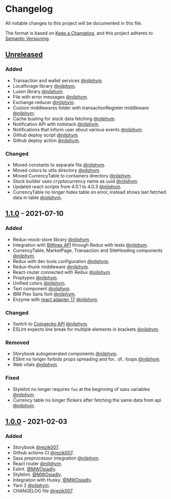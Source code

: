 # Changelog

All notable changes to this project will be documented in this file.

The format is based on [Keep a Changelog](https://keepachangelog.com/en/1.0.0/),
and this project adheres to [Semantic Versioning](https://semver.org/spec/v2.0.0.html).

## [Unreleased]

### Added

- Transaction and wallet services [@nilphym](https://github.com/nilphym).
- Localforage library [@nilphym](https://github.com/nilphym).
- Luxon library [@nilphym](https://github.com/nilphym).
- File with error messages [@nilphym](https://github.com/nilphym).
- Exchange reducer [@nilphym](https://github.com/nilphym).
- Custom middlewares folder with transactionRegister middleware [@nilphym](https://github.com/nilphym).
- Cache busting for stock data fetching [@nilphym](https://github.com/nilphym).
- Notification API with notistack [@nilphym](https://github.com/nilphym).
- Notifications that inform user about various events [@nilphym](https://github.com/nilphym).
- Github deploy script [@nilphym](https://github.com/nilphym).
- Github deploy action [@nilphym](https://github.com/nilphym).

### Changed

- Moved constants to separate file [@nilphym](https://github.com/nilphym).
- Moved colors to utils directory [@nilphym](https://github.com/nilphym).
- Moved CurrencyTable to containers directory [@nilphym](https://github.com/nilphym).
- Stock builder uses cryptocurrency name as uuid [@nilphym](https://github.com/nilphym).
- Updated react-scripts from 4.0.1 to 4.0.3 [@nilphym](https://github.com/nilphym).
- CurrencyTable no longer hides table on error, instead shows last fetched data in table [@nilphym](https://github.com/nilphym).

## [1.1.0] - 2021-07-10

### Added

- Redux-mock-store library [@nilphym](https://github.com/nilphym).
- Integration with [Bitfinex API](https://docs.bitfinex.com/) through Redux with tests [@nilphym](https://github.com/nilphym).
- CurrencyTable, MarketPage, Transaction and SiteHeading components [@nilphym](https://github.com/nilphym).
- Redux with dev tools configuration [@nilphym](https://github.com/nilphym).
- Redux-thunk middleware [@nilphym](https://github.com/nilphym).
- React-router connected with Redux [@nilphym](https://github.com/nilphym).
- Proptypes [@nilphym](https://github.com/nilphym).
- Unified colors [@nilphym](https://github.com/nilphym).
- Text component [@nilphym](https://github.com/nilphym).
- IBM Plex Sans font [@nilphym](https://github.com/nilphym).
- Enzyme with [react adapter 17](https://github.com/enzymejs/enzyme/issues/2429) [@nilphym](https://github.com/nilphym).

### Changed

- Switch to [Coingecko API](https://www.coingecko.com/en/api) [@nilphym](https://github.com/nilphym).
- ESLint expects line break for multiple elements in brackets [@nilphym](https://github.com/nilphym).

### Removed

- Storybook autogenerated components [@nilphym](https://github.com/nilphym).
- ESlint no longer forbids props spreading and for.. of.. loops [@nilphym](https://github.com/nilphym).
- Web vitals [@nilphym](https://github.com/nilphym).

### Fixed

- Stylelint no longer requires `foo` at the beginning of sass variables [@nilphym](https://github.com/nilphym).
- Currency table no longer flickers after fetching the same data from api [@nilphym](https://github.com/nilphym).

## [1.0.0] - 2021-02-03

### Added

- Storybook [@rezik007](https://github.com/rezik007).
- Github actions CI [@rezik007](https://github.com/rezik007).
- Sass preprocessor integration [@nilphym](https://github.com/nilphym).
- React router [@nilphym](https://github.com/nilphym).
- Eslint. [@MWOsiadly](https://github.com/MWOsiadly).
- Stylelint. [@MWOsiadly](https://github.com/MWOsiadly).
- Integration with Husky. [@MWOsiadly](https://github.com/MWOsiadly).
- Yarn 2 [@nilphym](https://github.com/nilphym).
- CHANGELOG file [@rezik007](https://github.com/rezik007).

[unreleased]: https://github.com/Mrozelek/bitcoin-stock-exchange/compare/v1.1.0...HEAD
[1.1.0]: https://github.com/Mrozelek/bitcoin-stock-exchange/releases/tag/v1.0.0...v1.1.0
[1.0.0]: https://github.com/Mrozelek/bitcoin-stock-exchange/releases/tag/v1.0.0
